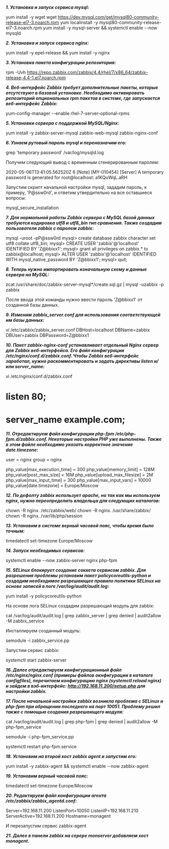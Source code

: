 ***1. Установка и запуск сервиса mysql:***

yum install -y wget
wget https://dev.mysql.com/get/mysql80-community-release-el7-3.noarch.rpm
yum localinstall -y mysql80-community-release-el7-3.noarch.rpm
yum install -y mysql-server && systemctl enable --now mysqld

***2. Установка и запуск сервиса nginx:***

yum install -y epel-release && yum install -y nginx

***3. Установка пакета конфигурации репозитория:***
 
rpm -Uvh https://repo.zabbix.com/zabbix/4.4/rhel/7/x86_64/zabbix-release-4.4-1.el7.noarch.rpm

***4. Веб-интерфейс Zabbix требует дополнительные пакеты, которые отсутствуют в базовой установке. Необходимо активировать репозиторий опциональных rpm пакетов в системе, где запускается веб-интерфейс Zabbix:***

yum-config-manager --enable rhel-7-server-optional-rpms

***5. Установки сервера с поддержкой MySQL/Nginx:***

yum install -y zabbix-server-mysql zabbix-web-mysql zabbix-nginx-conf

***6. Узнаем рутовый пароль mysql и переназначим его:***

grep 'temporary password' /var/log/mysqld.log

Получим следующий вывод с временным сгенерированным паролем:

2020-05-06T13:41:05.562520Z 6 [Note] [MY-010454] [Server] A temporary password is generated for root@localhost: a1KQuWqL.aRH

Запустим скрипт начальной настройки mysql, зададим пароль, к примеру, 'P@ssw0rd', и ответим утвердительно на все оставшиеся вопросы:

mysql_secure_installation

***7. Для нормальной работы Zabbix сервера с MySQL базой данных требуются кодировка utf8 и utf8_bin тип сравнения. Также создадим пользователя zabbix с паролем zabbix:***

mysql -uroot -pP@ssw0rd
mysql> create database zabbix character set utf8 collate utf8_bin;
mysql> CREATE USER 'zabbix'@'localhost' IDENTIFIED BY 'Z@bbixx1';
mysql> grant all privileges on zabbix.* to zabbix@localhost;
mysql> ALTER USER 'zabbix'@'localhost' IDENTIFIED WITH mysql_native_password BY 'Z@bbixx1';
mysql> quit;

***8. Теперь нужно импортировать изначальную схему и данные сервера на MySQL:***

zcat /usr/share/doc/zabbix-server-mysql*/create.sql.gz | mysql -uzabbix -p zabbix

После ввода этой команды нужно ввести пароль 'Z@bbixx1' от созданной базы данных.

***9. Изменим zabbix_server.conf для использования соответствующей им базы данных:***

vi /etc/zabbix/zabbix_server.conf
DBHost=localhost
DBName=zabbix
DBUser=zabbix
DBPassword=Z@bbixx1

***10. Пакет zabbix-nginx-conf устанавливает отдельный Nginx сервер для Zabbix веб-интерфейса. Его файл конфигурации /etc/nginx/conf.d/zabbix.conf. Чтобы Zabbix веб-интерфейс заработал, нужно раскомментировать и задать директивы listen и/или server_name:***

vi /etc/nginx/conf.d/zabbix.conf

# listen 80;
# server_name example.com;

***11. Отредактируем файл конфигурации php-fpm /etc/php-fpm.d/zabbix.conf. Некоторые настройки PHP уже выполнены. Также в этом файле необходимо указать корректное значение date.timezone:***

user = nginx
group = nginx

php_value[max_execution_time] = 300
php_value[memory_limit] = 128M
php_value[post_max_size] = 16M
php_value[upload_max_filesize] = 2M
php_value[max_input_time] = 300
php_value[max_input_vars] = 10000
php_value[date.timezone] = Europe/Moscow

***12. По дефолту zabbix использует apache, но так как мы используем nginx, нужно переопределить владельца для следующих каталогов:***

chown -R nginx. /etc/zabbix/web/
chown -R nginx. /usr/share/zabbix/
chown -R nginx. /var/lib/php/session

***13. Установим в системе верный часовой пояс, чтобы время было точным:***

timedatectl set-timezone Europe/Moscow

***14. Запуск необходимых сервисов:***

systemctl enable --now zabbix-server nginx php-fpm

***15. SELinux блокирует создание соккета сервисом zabbix. Для разрешения проблемы установим пакет policycoreutils-python и создадим необходимое разрешающее правило политики SELinux на основе записей в логе /var/log/audit/audit.log:***

yum install -y policycoreutils-python

На основе лога SELinux создадим разрешающий модуль для zabbix:

cat /var/log/audit/audit.log  | grep zabbix_server | grep denied | audit2allow -M zabbix_service

Инсталлируем созданный модуль:

semodule -i zabbix_service.pp

Запустим сервис zabbix:

systemctl start zabbix-server

***16. Далее отредактируем конфигурационный файл /etc/nginx/nginx.conf (примеры файлов окнфигурации в каталоге configfiles), перечитаем конфигурацию nginx (systemctl reload nginx) и зайдем в вэб-интерфейс: http://192.168.11.200/setup.php для настройки zabbix.***

***17. После начальной настройки zabbix возникла проблема с SELinux и php-fpm при обращении последнего на порт 10051. Проблему решил также с помощью создания разрешающего модуля:***

cat /var/log/audit/audit.log | grep php-fpm | grep denied | audit2allow -M php-fpm_service

semodule -i php-fpm_service.pp

systemctl restart php-fpm.service

***18. Установим на второй хост zabbix agent и запустим его:***

yum install -y zabbix-agent && systemctl enable --now zabbix-agent

***19. Установим верный часовой пояс:***

timedatectl set-timezone Europe/Moscow

***20. Редактируем файл конфигурации агента /etc/zabbix/zabbix_agentd.conf:***

Server=192.168.11.200
ListenPort=10050
ListenIP=192.168.11.210
ServerActive=192.168.11.200
Hostname=monagent

И перезапустим сервис zabbix-agent

***21. Далее в панели zabbix на серере monserver добавляем хост monagent.***

